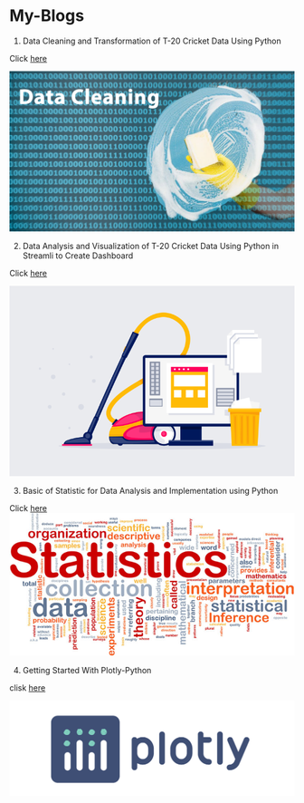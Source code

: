 # My-Blogs


1. Data Cleaning and Transformation of T-20 Cricket Data Using Python

Click [here](https://adityanaranje.medium.com/t-20-cricket-data-cleaning-and-transformation-for-data-analysis-json-to-csv-using-python-bcb4b590e5a8)

![](https://github.com/adityanaranje/My-Blogs/blob/main/Images/Datacleaning.jpg)

2.  Data Analysis and Visualization of T-20 Cricket Data Using Python in Streamli to Create Dashboard

Click [here](https://adityanaranje.medium.com/t-20-cricket-data-analysis-project-dashboard-using-python-in-streamlit-b4c44a134584)

![](https://github.com/adityanaranje/My-Blogs/blob/main/Images/img4.png)

3. Basic of Statistic for Data Analysis and Implementation using Python

Click [here](https://adityanaranje.medium.com/basics-of-statistics-for-data-analysis-and-implementation-using-python-9d150af9ef46)
![](https://github.com/adityanaranje/My-Blogs/blob/main/Images/img1.png)

4. Getting Started With Plotly-Python

clisk [here](https://adityanaranje.medium.com/getting-started-with-plotly-python-ca5e8ffe4484)

![](https://github.com/adityanaranje/My-Blogs/blob/main/Images/plotly.png)
